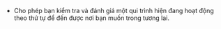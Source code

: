 - Cho phép bạn kiểm tra và đánh giá một qui trình hiện đang hoạt động theo thứ tự để đến được nơi bạn muốn trong tương lai.